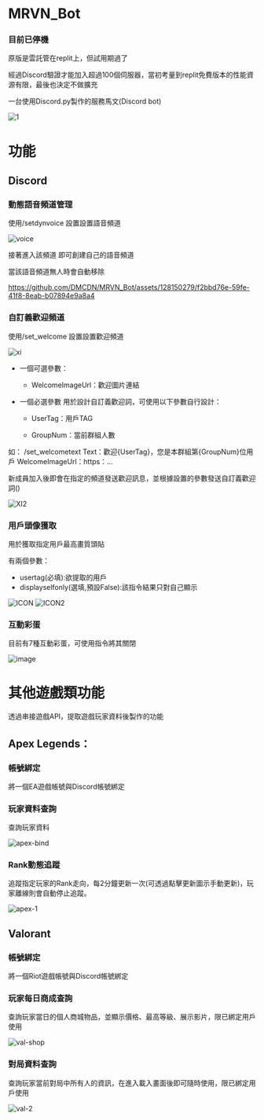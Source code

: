 # MRVN_Bot
### 目前已停機

原版是雲託管在replit上，但試用期過了

經過Discord驗證才能加入超過100個伺服器，當初考量到replit免費版本的性能資源有限，最後也決定不做擴充


一台使用Discord.py製作的服務馬文(Discord bot)

![1](https://github.com/DMCDN/MRVN_Bot/assets/128150279/cacc2c46-a632-40ca-90f0-acb6db047fad)

# 功能

## Discord
### 動態語音頻道管理

使用/setdynvoice 設置設置語音頻道

![voice](https://github.com/DMCDN/MRVN_Bot/assets/128150279/a6764831-fb18-4cb5-b525-5b7b2fed65b4)

接著進入該頻道 即可創建自己的語音頻道

當該語音頻道無人時會自動移除

https://github.com/DMCDN/MRVN_Bot/assets/128150279/f2bbd76e-59fe-41f8-8eab-b07894e9a8a4


### 自訂義歡迎頻道
使用/set_welcome 設置設置歡迎頻道

![xi](https://github.com/DMCDN/MRVN_Bot/assets/128150279/ef15d560-e5ac-4cde-af62-2c95dd66783e)

  * 一個可選參數：
  
    - WelcomeImageUrl：歡迎圖片連結 
      
  * 一個必選參數
     用於設計自訂義歡迎詞，可使用以下參數自行設計：
  
    - UserTag：用戶TAG
      
    - GroupNum：當前群組人數
      
  如： /set_welcometext Text：歡迎{UserTag}，您是本群組第{GroupNum}位用戶 WelcomeImageUrl：https：...
  
  新成員加入後即會在指定的頻道發送歡迎訊息，並根據設置的參數發送自訂義歡迎詞()

![XI2](https://github.com/DMCDN/MRVN_Bot/assets/128150279/5057448b-50fd-4860-b03a-98dbbcc602d6)

### 用戶頭像獲取
用於獲取指定用戶最高畫質頭貼

有兩個參數：
* usertag(必填):欲提取的用戶
* displayselfonly(選填,預設False):該指令結果只對自己顯示

![ICON](https://github.com/DMCDN/MRVN_Bot/assets/128150279/fd27f9c5-728a-4646-9b23-8f1562fb3397)
![ICON2](https://github.com/DMCDN/MRVN_Bot/assets/128150279/cbe948b5-674f-46d5-a139-878c61899e5c)

### 互動彩蛋

目前有7種互動彩蛋，可使用指令將其關閉

![image](https://github.com/DMCDN/MRVN_Bot/assets/128150279/2fbc3d1d-1115-4a3a-b9a9-596ab377765a)

# 其他遊戲類功能

透過串接遊戲API，提取遊戲玩家資料後製作的功能

## Apex Legends：
### 帳號綁定

將一個EA遊戲帳號與Discord帳號綁定
  
    
### 玩家資料查詢

查詢玩家資料

![apex-bind](https://github.com/DMCDN/MRVN_Bot/assets/128150279/c3ea8155-a2b7-448a-b046-8cd741182a44)

### Rank動態追蹤

追蹤指定玩家的Rank走向，每2分鐘更新一次(可透過點擊更新圖示手動更新)，玩家離線則會自動停止追蹤。

![apex-1](https://github.com/DMCDN/MRVN_Bot/assets/128150279/db97b699-209b-4b0d-8a59-2b8943ee2c36)

## Valorant
 ### 帳號綁定

將一個Riot遊戲帳號與Discord帳號綁定

### 玩家每日商成查詢

查詢玩家當日的個人商城物品，並顯示價格、最高等級、展示影片，限已綁定用戶使用
  
![val-shop](https://github.com/DMCDN/MRVN_Bot/assets/128150279/e4c0e70d-7d61-4c4a-9876-70ba2ee514a5)


### 對局資料查詢


查詢玩家當前對局中所有人的資訊，在進入載入畫面後即可隨時使用，限已綁定用戶使用
      
![val-2](https://github.com/DMCDN/MRVN_Bot/assets/128150279/e17e9986-304f-4fcc-8e0a-e1665f9eeb3a)



